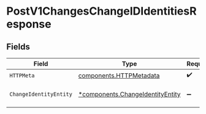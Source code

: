 # PostV1ChangesChangeIDIdentitiesResponse


## Fields

| Field                                                                               | Type                                                                                | Required                                                                            | Description                                                                         |
| ----------------------------------------------------------------------------------- | ----------------------------------------------------------------------------------- | ----------------------------------------------------------------------------------- | ----------------------------------------------------------------------------------- |
| `HTTPMeta`                                                                          | [components.HTTPMetadata](../../models/components/httpmetadata.md)                  | :heavy_check_mark:                                                                  | N/A                                                                                 |
| `ChangeIdentityEntity`                                                              | [*components.ChangeIdentityEntity](../../models/components/changeidentityentity.md) | :heavy_minus_sign:                                                                  | Create an identity for this change                                                  |